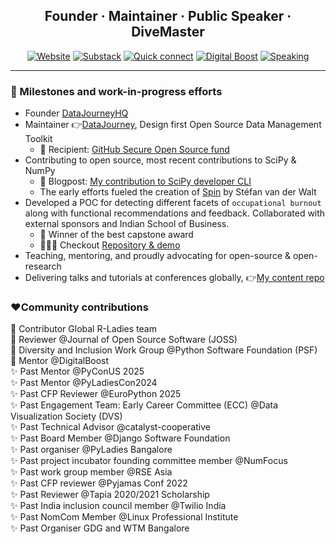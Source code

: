 <div align="center">
  
## Founder · Maintainer · Public Speaker · DiveMaster

<!-- <img src="./saya_roles.png" alt="Saya taking on multiple hats" style="width: 75%; max-width: 750px; border-radius: 16px; box-shadow: 0 8px 16px rgba(0, 0, 0, 0.15);"> -->


[![Website](https://img.shields.io/badge/Website-sayantikabanik.com-9cf?style=for-the-badge&logo=internet-explorer)](https://www.sayantikabanik.com)
[![Substack](https://img.shields.io/badge/Newsletter-Substack-ff6700?style=for-the-badge&logo=substack&logoColor=white)](https://sayantikabanik.substack.com/)
[![Quick connect](https://img.shields.io/badge/Quick%20Connect-My%20Cal-white?style=for-the-badge&logo=calendar&logoColor=white)](https://cal.com/sayantikabanik/connect-saya)
[![Digital Boost](https://img.shields.io/badge/Digital%20Boost-Mentor-white?style=for-the-badge&logo=heart&logoColor=red)](https://organisation.digitalboost.org.uk/volunteer-details?volunteer[]=314&id=null)
[![Speaking](https://img.shields.io/badge/Speaking-Innovation%20Women-blue?style=for-the-badge&logo=microphone&logoColor=white)](https://speaker.innovationwomen.com/user/18144)

</div>

---

### 📌 Milestones and work-in-progress efforts

- Founder [DataJourneyHQ](https://datajourneyhq.com)
- Maintainer 👉[DataJourney](https://github.com/sayantikabanik/DataJourney), Design first Open Source Data Management Toolkit
  - 🎊 Recipient: [GitHub Secure Open Source fund](https://github.blog/open-source/maintainers/securing-the-supply-chain-at-scale-starting-with-71-important-open-source-projects/)
- Contributing to open source, most recent contributions to SciPy & NumPy
  - 📖 Blogpost: [My contribution to SciPy developer CLI](https://labs.quansight.org/blog/2022/05/the-evolution-of-the-scipy-developer-cli)
  - The early efforts fueled the creation of [Spin](https://pypi.org/project/spin/) by Stéfan van der Walt
- Developed a POC for detecting different facets of `occupational burnout` along with functional recommendations and feedback.
  Collaborated with external sponsors and Indian School of Business.
    - 🎉 Winner of the best capstone award 
    - 👩🏽‍💻 Checkout [Repository & demo](https://github.com/sayantikabanik/capstone_isb)
- Teaching, mentoring, and proudly advocating for open-source & open-research
- Delivering talks and tutorials at conferences globally, 👉[My content repo](https://github.com/sayantikabanik/presentations_conferences)

### ❤️Community contributions

🌟 Contributor Global R-Ladies team\
🌟 Reviewer @Journal of Open Source Software (JOSS)\
🌟 Diversity and Inclusion Work Group @Python Software Foundation (PSF)\
🌟 Mentor @DigitalBoost\
✨ Past Mentor @PyConUS 2025\
✨ Past Mentor @PyLadiesCon2024\
✨ Past CFP Reviewer @EuroPython 2025\
✨ Past Engagement Team: Early Career Committee (ECC) @Data Visualization Society (DVS)\
✨ Past Technical Advisor @catalyst-cooperative\
✨ Past Board Member @Django Software Foundation\
✨️ Past organiser @PyLadies Bangalore\
✨️ Past project incubator founding committee member @NumFocus\
✨️ Past work group member @RSE Asia\
✨ Past CFP reviewer @Pyjamas Conf 2022\
✨ Past Reviewer @Tapia 2020/2021 Scholarship\
✨ Past India inclusion council member @Twilio India\
✨ Past NomCom Member @Linux Professional Institute\
✨ Past Organiser GDG and WTM Bangalore
